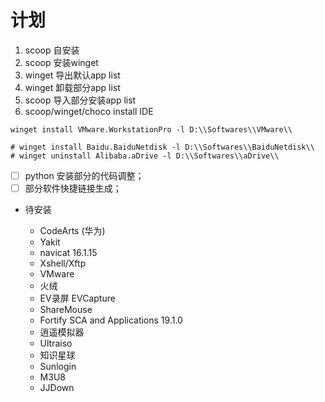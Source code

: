 # 计划

<!--last modify: 20230728-->

1. scoop 自安装
2. scoop 安装winget
3. winget 导出默认app list
4. winget 卸载部分app list
5. scoop 导入部分安装app list
6. scoop/winget/choco install IDE

```
winget install VMware.WorkstationPro -l D:\\Softwares\\VMware\\

# winget install Baidu.BaiduNetdisk -l D:\\Softwares\\BaiduNetdisk\\
# winget uninstall Alibaba.aDrive -l D:\\Softwares\\aDrive\\
```

- [ ] python 安装部分的代码调整；
- [ ] 部分软件快捷链接生成；

- 待安装

  - CodeArts (华为)
  - Yakit
  - navicat 16.1.15
  - Xshell/Xftp
  - VMware
  - 火绒
  - EV录屏 EVCapture
  - ShareMouse
  - Fortify SCA and Applications 19.1.0
  - 逍遥模拟器
  - Ultraiso
  - 知识星球
  - Sunlogin
  - M3U8
  - JJDown
